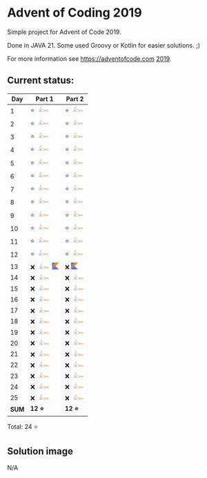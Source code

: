 # Advent of Coding 2019

Simple project for Advent of Code 2019.

Done in JAVA 21. Some used Groovy or Kotlin for easier solutions. ;)

For more information see https://adventofcode.com [2019](https://adventofcode.com/2019).

## Current status:

| Day     | Part 1                                                  | Part 2                         |
|---------|---------------------------------------------------------|--------------------------------|
| 1       | ⭐ ![JAVA](../img/java.png)                              | ⭐ ![JAVA](../img/java.png)     |
| 2       | ⭐ ![JAVA](../img/java.png)                              | ⭐ ![JAVA](../img/java.png)     |
| 3       | ⭐ ![JAVA](../img/java.png)                              | ⭐ ![JAVA](../img/java.png)     |
| 4       | ⭐ ![JAVA](../img/java.png)                              | ⭐ ![JAVA](../img/java.png)     |
| 5       | ⭐ ![JAVA](../img/java.png)                              | ⭐ ![JAVA](../img/java.png)     |
| 6       | ⭐ ![JAVA](../img/java.png)                              | ⭐ ![JAVA](../img/java.png)     |
| 7       | ⭐ ![JAVA](../img/java.png)                              | ⭐ ![JAVA](../img/java.png)     |
| 8       | ⭐ ![JAVA](../img/java.png)                              | ⭐ ![JAVA](../img/java.png)     |
| 9       | ⭐ ![JAVA](../img/java.png)                              | ⭐ ![JAVA](../img/java.png)     |
| 10      | ⭐ ![JAVA](../img/java.png)                              | ⭐ ![JAVA](../img/java.png)     |
| 11      | ⭐ ![JAVA](../img/java.png)                              | ⭐ ![JAVA](../img/java.png)     |
| 12      | ⭐ ![JAVA](../img/java.png)                              | ⭐ ![JAVA](../img/java.png)     |
| 13      | ❌ ![JAVA](../img/java.png) ![Kotlin](../img/kotlin.png) | ❌ ![Kotlin](../img/kotlin.png) |
| 14      | ❌ ![JAVA](../img/java.png)                              | ❌ ![JAVA](../img/java.png)     |
| 15      | ❌ ![JAVA](../img/java.png)                              | ❌ ![JAVA](../img/java.png)     |
| 16      | ❌ ![JAVA](../img/java.png)                              | ❌ ![JAVA](../img/java.png)     |
| 17      | ❌ ![JAVA](../img/java.png)                              | ❌ ![JAVA](../img/java.png)     |
| 18      | ❌ ![JAVA](../img/java.png)                              | ❌ ![JAVA](../img/java.png)     |
| 19      | ❌ ![JAVA](../img/java.png)                              | ❌ ![JAVA](../img/java.png)     |
| 20      | ❌ ![JAVA](../img/java.png)                              | ❌ ![JAVA](../img/java.png)     |
| 21      | ❌ ![JAVA](../img/java.png)                              | ❌ ![JAVA](../img/java.png)     |
| 22      | ❌ ![JAVA](../img/java.png)                              | ❌ ![JAVA](../img/java.png)     |
| 23      | ❌ ![JAVA](../img/java.png)                              | ❌ ![JAVA](../img/java.png)     |
| 24      | ❌ ![JAVA](../img/java.png)                              | ❌ ![JAVA](../img/java.png)     |
| 25      | ❌ ![JAVA](../img/java.png)                              | ❌ ![JAVA](../img/java.png)     |
| **SUM** | **12 ⭐**                                                | **12 ⭐**                       |

Total: 24 ⭐

## Solution image
N/A
